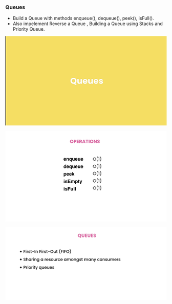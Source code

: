 
### Queues
 - Build a Queue  with methods enqueue(), dequeue(), peek(), isFull().
 - Also impelement Reverse a Queue , Building a Queue using Stacks and Priority Queue.
 
 ![queues](https://github.com/AhmedIbrahim336/Queues/blob/master/assets/queues-1.png)


 ![queues](https://github.com/AhmedIbrahim336/Queues/blob/master/assets/queues-2.png)
 
  ![queues](https://github.com/AhmedIbrahim336/Queues/blob/master/assets/queues-3.png)

